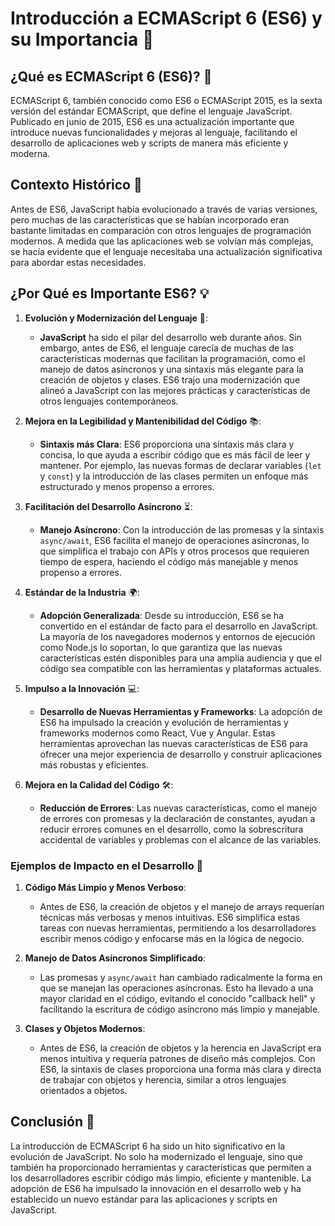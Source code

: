 # Introducción a ECMAScript 6 (ES6) y su Importancia 🚀

## ¿Qué es ECMAScript 6 (ES6)? 📜

ECMAScript 6, también conocido como ES6 o ECMAScript 2015, es la sexta versión del estándar ECMAScript, que define el lenguaje JavaScript. Publicado en junio de 2015, ES6 es una actualización importante que introduce nuevas funcionalidades y mejoras al lenguaje, facilitando el desarrollo de aplicaciones web y scripts de manera más eficiente y moderna.

## Contexto Histórico 📆

Antes de ES6, JavaScript había evolucionado a través de varias versiones, pero muchas de las características que se habían incorporado eran bastante limitadas en comparación con otros lenguajes de programación modernos. A medida que las aplicaciones web se volvían más complejas, se hacía evidente que el lenguaje necesitaba una actualización significativa para abordar estas necesidades.

## ¿Por Qué es Importante ES6? 💡

1. **Evolución y Modernización del Lenguaje** 🌟:

   - **JavaScript** ha sido el pilar del desarrollo web durante años. Sin embargo, antes de ES6, el lenguaje carecía de muchas de las características modernas que facilitan la programación, como el manejo de datos asíncronos y una sintaxis más elegante para la creación de objetos y clases. ES6 trajo una modernización que alineó a JavaScript con las mejores prácticas y características de otros lenguajes contemporáneos.

2. **Mejora en la Legibilidad y Mantenibilidad del Código** 📚:

   - **Sintaxis más Clara**: ES6 proporciona una sintaxis más clara y concisa, lo que ayuda a escribir código que es más fácil de leer y mantener. Por ejemplo, las nuevas formas de declarar variables (`let` y `const`) y la introducción de las clases permiten un enfoque más estructurado y menos propenso a errores.

3. **Facilitación del Desarrollo Asíncrono** ⏳:

   - **Manejo Asíncrono**: Con la introducción de las promesas y la sintaxis `async/await`, ES6 facilita el manejo de operaciones asíncronas, lo que simplifica el trabajo con APIs y otros procesos que requieren tiempo de espera, haciendo el código más manejable y menos propenso a errores.

4. **Estándar de la Industria** 🌍:

   - **Adopción Generalizada**: Desde su introducción, ES6 se ha convertido en el estándar de facto para el desarrollo en JavaScript. La mayoría de los navegadores modernos y entornos de ejecución como Node.js lo soportan, lo que garantiza que las nuevas características estén disponibles para una amplia audiencia y que el código sea compatible con las herramientas y plataformas actuales.

5. **Impulso a la Innovación** 💻:

   - **Desarrollo de Nuevas Herramientas y Frameworks**: La adopción de ES6 ha impulsado la creación y evolución de herramientas y frameworks modernos como React, Vue y Angular. Estas herramientas aprovechan las nuevas características de ES6 para ofrecer una mejor experiencia de desarrollo y construir aplicaciones más robustas y eficientes.

6. **Mejora en la Calidad del Código** 🛠️:
   - **Reducción de Errores**: Las nuevas características, como el manejo de errores con promesas y la declaración de constantes, ayudan a reducir errores comunes en el desarrollo, como la sobrescritura accidental de variables y problemas con el alcance de las variables.

### Ejemplos de Impacto en el Desarrollo 💬

1. **Código Más Limpio y Menos Verboso**:

   - Antes de ES6, la creación de objetos y el manejo de arrays requerían técnicas más verbosas y menos intuitivas. ES6 simplifica estas tareas con nuevas herramientas, permitiendo a los desarrolladores escribir menos código y enfocarse más en la lógica de negocio.

2. **Manejo de Datos Asíncronos Simplificado**:

   - Las promesas y `async/await` han cambiado radicalmente la forma en que se manejan las operaciones asíncronas. Esto ha llevado a una mayor claridad en el código, evitando el conocido "callback hell" y facilitando la escritura de código asíncrono más limpio y manejable.

3. **Clases y Objetos Modernos**:
   - Antes de ES6, la creación de objetos y la herencia en JavaScript era menos intuitiva y requería patrones de diseño más complejos. Con ES6, la sintaxis de clases proporciona una forma más clara y directa de trabajar con objetos y herencia, similar a otros lenguajes orientados a objetos.

## Conclusión 🎯

La introducción de ECMAScript 6 ha sido un hito significativo en la evolución de JavaScript. No solo ha modernizado el lenguaje, sino que también ha proporcionado herramientas y características que permiten a los desarrolladores escribir código más limpio, eficiente y mantenible. La adopción de ES6 ha impulsado la innovación en el desarrollo web y ha establecido un nuevo estándar para las aplicaciones y scripts en JavaScript.
